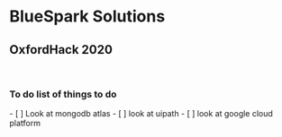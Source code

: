 <h1>BlueSpark Solutions</h1>
<h2>OxfordHack 2020</h2>
<br>
<h3>To do list of things to do</h3>
- [ ] Look at mongodb atlas
- [ ] look at uipath
- [ ] look at google cloud platform